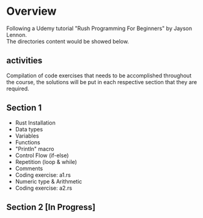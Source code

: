 # Overview
Following a Udemy tutorial "Rush Programming For Beginners" by Jayson Lennon.  
The directories content would be showed below.  

## activities
Compilation of code exercises that needs to be accomplished throughout the course, the solutions will be put in each respective section that they are required.

## Section 1
- Rust Installation
- Data types
- Variables
- Functions
- "Println" macro
- Control Flow (if-else)
- Repetition (loop & while)
- Comments
- Coding exercise: a1.rs
- Numeric type & Arithmetic
- Coding exercise: a2.rs

## Section 2 [In Progress]